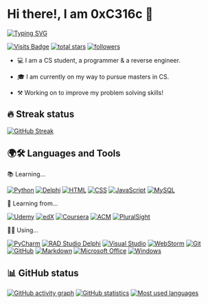 # Hi there!, I am 0xC316c 👋

[![Typing SVG](https://readme-typing-svg.herokuapp.com?color=%2336BCF7&width=600&lines=CS+Student%2C+a+programmer+%26+a+reverse+engineer;Currently+pursuing+masters+in+Computer+Science;Working+on+to+improve+my+problem+solving+skills)](https://git.io/typing-svg)

[![Visits Badge](https://shields-io-visitor-counter.herokuapp.com/badge?page=0xC316c.0xC316c&color=1D70B8&style=for-the-badge&logo=GitHub&logoColor=FFFFFF)](https://github.com/0xC316c)
<a href="https://github.com/0xC316c?tab=repositories&sort=stargazers">
    <img alt="total stars" title="Total stars on GitHub" src="https://custom-icon-badges.herokuapp.com/badge/dynamic/json?logo=star&color=55960c&labelColor=488207&label=Stars&style=for-the-badge&query=%24.stars&url=https://api.github-star-counter.workers.dev/user/0xC316c"/></a>
  <a href="https://github.com/0xC316c?tab=followers">
    <img alt="followers" title="Follow me on Github" src="https://custom-icon-badges.herokuapp.com/github/followers/0xC316c?color=236ad3&labelColor=1155ba&style=for-the-badge&logo=person-add&label=Follow&logoColor=white"/></a>

- 💻 I am a CS student, a programmer & a reverse engineer.

- 🎓 I am currently on my way to pursue masters in CS.

- ⚒ Working on to improve my problem solving skills!

## 🔥 Streak status

[![GitHub Streak](https://github-readme-streak-stats.herokuapp.com?user=0xC316c&theme=blood-dark&hide_border=true&date_format=M%20j%5B%2C%20Y%5D)](https://git.io/streak-stats)

## 🌍🛠 Languages and Tools

📚 Learning...

[![Python](https://img.shields.io/badge/-Python-4584B6?style=for-the-badge&logo=Python&logoColor=FFFFFF)](https://www.python.org/)
[![Delphi](https://img.shields.io/badge/-Object%20Pascal-F32735?style=for-the-badge&logo=Delphi&logoColor=FFFFFF)](https://www.freepascal.org/)
[![HTML](https://img.shields.io/badge/-HTML-E34F26?style=for-the-badge&logo=HTML5&logoColor=FFFFFF)](https://html.com/)
[![CSS](https://img.shields.io/badge/-CSS-E34F26?style=for-the-badge&logo=CSS3&logoColor=FFFFFF)](https://www.w3schools.com/css/css_intro.asp)
[![JavaScript](https://img.shields.io/badge/-JavaScript-F7DF1E?style=for-the-badge&logo=JavaScript&logoColor=FFFFFF)](https://www.javascript.com/)
[![MySQL](https://img.shields.io/badge/-MySQL-00758F?style=for-the-badge&logo=MySQL&logoColor=FFFFFF)](https://www.mysql.com/)

📖 Learning from...

[![Udemy](https://img.shields.io/badge/-Udemy-A435F0?style=for-the-badge&logo=Udemy&logoColor=FFFFFF)](https://www.udemy.com/)
[![edX](https://img.shields.io/badge/-edX-00262B?style=for-the-badge&logo=edX&logoColor=FFFFFF)](https://www.udemy.com/)
[![Coursera](https://img.shields.io/badge/-Coursera-0056D2?style=for-the-badge&logo=Coursera&logoColor=FFFFFF)](https://www.coursera.org/)
[![ACM](https://img.shields.io/badge/-ACM-0085CA?style=for-the-badge&logo=ACM&logoColor=FFFFFF)](https://www.acm.org/)
[![PluralSight](https://img.shields.io/badge/-Pluralsight-F15B2A?style=for-the-badge&logo=Pluralsight&logoColor=FFFFFF)](https://www.pluralsight.com/)

👨‍💻 Using...

[![PyCharm](https://img.shields.io/badge/-PyCharm-5EE078?style=for-the-badge&logo=PyCharm&logoColor=FFFFFF)](https://www.jetbrains.com/pycharm/)
[![RAD Studio Delphi](https://img.shields.io/badge/-RAD%20Studio%20Delphi-F32735?style=for-the-badge&logo=Embarcadero&logoColor=FFFFFF)](https://www.embarcadero.com/)
[![Visual Studio](https://img.shields.io/badge/-Visual%20Studio-6B33AE?style=for-the-badge&logo=VisualStudio&logoColor=FFFFFF)](https://visualstudio.microsoft.com/)
[![WebStorm](https://img.shields.io/badge/-WebStorm-2196DD?style=for-the-badge&logo=WebStorm&logoColor=FFFFFF)](https://www.jetbrains.com/webstorm/)
[![Git](https://img.shields.io/badge/-Git-F05032?style=for-the-badge&logo=Git&logoColor=FFFFFF)](https://git-scm.com/)
[![GitHub](https://img.shields.io/badge/-GitHub-181717?style=for-the-badge&logo=GitHub&logoColor=FFFFFF)](https://www.github.com/)
[![Markdown](https://img.shields.io/badge/-Markdown-000000?style=for-the-badge&logo=Markdown&logoColor=FFFFFF)](https://daringfireball.net/projects/markdown/)
[![Microsoft Office](https://img.shields.io/badge/-Microsoft%20Office-D83B01?style=for-the-badge&logo=Microsoft%20Office&logoColor=FFFFFF)](https://www.office.com/)
[![Windows](https://img.shields.io/badge/-Windows-0078D6?style=for-the-badge&logo=Windows&logoColor=FFFFFF)](https://www.microsoft.com/en-gb/windows/)

## 📊 GitHub status

[![GitHub activity graph](https://activity-graph.herokuapp.com/graph?username=0xC316c&theme=react-dark&hide_border=true)](https://github.com/ashutosh00710/github-readme-activity-graph)
[![GitHub statistics](https://github-readme-stats.vercel.app/api?username=0xC316c&count_private=true&show_icons=true&theme=tokyonight&hide_border=true&hide_title=true)](https://github.com/anuraghazra/github-readme-stats)
[![Most used languages](https://github-readme-stats.vercel.app/api/top-langs/?username=0xC316c&layout=compact&theme=react&hide_border=true&custom_title=Most%20used%20languages&card_width=298)](https://github.com/anuraghazra/github-readme-stats)

<!---
0xC316c/0xC316c is a ✨ special ✨ repository because its `README.md` (this file) appears on your GitHub profile.
You can click the Preview link to take a look at your changes.
--->
